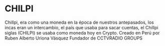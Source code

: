 # CHILPI
Chillpi, era como una moneda en la época de nuestros antepasados, los incas eran un intercambio, el país que usaba para sacar cuentas, el Chillpi siglas (CHILPI) se usaba como moneda hoy en Crypto.
Creado en Perú por Ruben Alberto Uriona Vásquez Fundador de CCTVRADIO GROUPS
